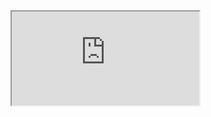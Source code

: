 <!--
 * @FilePath: \vitepress-starter\docs\front\vue\ui\antd3.md
 * @Author: itmanyong itmanyong@gmail.com
 * @CreateDate: Do not edit
 * @LastEditors: itmanyong itmanyong@gmail.com
 * @LastEditTime: 2022-07-10 02:04:58
 * @Description: 
-->
<Iframe src="https://www.antdv.com/components/overview-cn/"></Iframe>